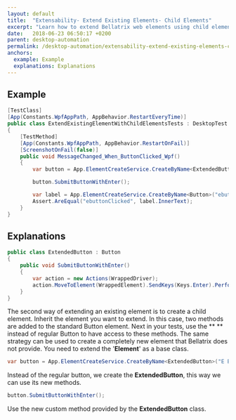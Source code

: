```yaml
---
layout: default
title:  "Extensability- Extend Existing Elements- Child Elements"
excerpt: "Learn how to extend Bellatrix web elements using child elements."
date:   2018-06-23 06:50:17 +0200
parent: desktop-automation
permalink: /desktop-automation/extensability-extend-existing-elements-child-elements/
anchors:
  example: Example
  explanations: Explanations
---
```

Example
-------
```csharp
[TestClass]
[App(Constants.WpfAppPath, AppBehavior.RestartEveryTime)]
public class ExtendExistingElementWithChildElementsTests : DesktopTest
{
    [TestMethod]
    [App(Constants.WpfAppPath, AppBehavior.RestartOnFail)]
    [ScreenshotOnFail(false)]
    public void MessageChanged_When_ButtonClicked_Wpf()
    {
        var button = App.ElementCreateService.CreateByName<ExtendedButton>("E Button");

        button.SubmitButtonWithEnter();

        var label = App.ElementCreateService.CreateByName<Button>("ebuttonClicked");
        Assert.AreEqual("ebuttonClicked", label.InnerText);
    }
}
```

Explanations
------------
```csharp
public class ExtendedButton : Button
{
    public void SubmitButtonWithEnter()
    {
        var action = new Actions(WrappedDriver);
        action.MoveToElement(WrappedElement).SendKeys(Keys.Enter).Perform();
    }
}
```
The second way of extending an existing element is to create a child element. Inherit the element you want to extend. In this case, two methods are added to the standard Button element. Next in your tests, use the ** ** instead of regular Button to have access to these methods. The same strategy can be used to create a completely new element that Bellatrix does not provide. You need to extend the '**Element**' as a base class.
```csharp
var button = App.ElementCreateService.CreateByName<ExtendedButton>("E Button");
```
Instead of the regular button, we create the **ExtendedButton**, this way we can use its new methods.
```csharp
button.SubmitButtonWithEnter();
```
Use the new custom method provided by the **ExtendedButton** class.